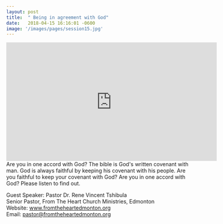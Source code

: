 ```yaml
---
layout: post
title:  " Being in agreement with God"
date:   2018-04-15 16:16:01 -0600
image: '/images/pages/session15.jpg'
---
```

<iframe width="560" height="315" src="https://www.youtube.com/embed/4lc3prcQbVI" frameborder="0" allow="autoplay; encrypted-media" allowfullscreen></iframe>
Are you in one accord with God? The bible is God's written covenant with man. God is always faithful by keeping his covenant with his people. Are you faithful to keep your covenant with God? Are you in one accord with God? Please listen to find out.

Guest Speaker: Pastor Dr. Rene Vincent Tshibula<br>
Senior Pastor, From The Heart Church Ministries, Edmonton <br>
Website: www.fromtheheartedmonton.org<br>
Email: pastor@fromtheheartedmonton.org




